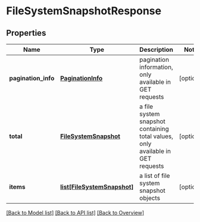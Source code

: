# FileSystemSnapshotResponse

## Properties
Name | Type | Description | Notes
------------ | ------------- | ------------- | -------------
**pagination_info** | [**PaginationInfo**](PaginationInfo.md) | pagination information, only available in GET requests | [optional] 
**total** | [**FileSystemSnapshot**](FileSystemSnapshot.md) | a file system snapshot containing total values, only available in GET requests | [optional] 
**items** | [**list[FileSystemSnapshot]**](FileSystemSnapshot.md) | a list of file system snapshot objects | [optional] 

[[Back to Model list]](index.md#documentation-for-models) [[Back to API list]](index.md#endpoint-properties) [[Back to Overview]](index.md)


